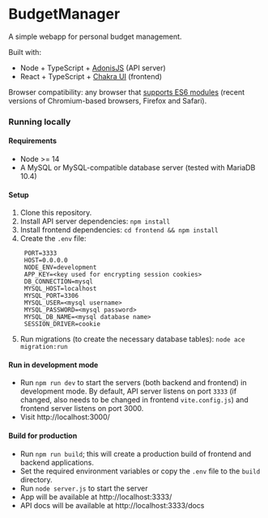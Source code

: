 # BudgetManager
A simple webapp for personal budget management.

Built with:
- Node + TypeScript + [AdonisJS](https://adonisjs.com/) (API server)
- React + TypeScript + [Chakra UI](https://chakra-ui.com/) (frontend)

Browser compatibility: any browser that [supports ES6 modules](https://caniuse.com/?search=modules) (recent versions of Chromium-based browsers, Firefox and Safari).

### Running locally
#### Requirements
- Node >= 14
- A MySQL or MySQL-compatible database server (tested with MariaDB 10.4)

#### Setup
1. Clone this repository.
2. Install API server dependencies: `npm install`
3. Install frontend dependencies: `cd frontend && npm install`
4. Create the `.env` file:
   ```
    PORT=3333
    HOST=0.0.0.0
    NODE_ENV=development
    APP_KEY=<key used for encrypting session cookies>
    DB_CONNECTION=mysql
    MYSQL_HOST=localhost
    MYSQL_PORT=3306
    MYSQL_USER=<mysql username>
    MYSQL_PASSWORD=<mysql password>
    MYSQL_DB_NAME=<mysql database name>
    SESSION_DRIVER=cookie
   ```
5. Run migrations (to create the necessary database tables): `node ace migration:run`

#### Run in development mode
- Run `npm run dev` to start the servers (both backend and frontend) in development mode. By default, API server listens on port `3333` (if changed, also needs to be changed in frontend `vite.config.js`) and frontend server listens on port 3000.
- Visit http://localhost:3000/

#### Build for production
- Run `npm run build`; this will create a production build of frontend and backend applications.
- Set the required environment variables or copy the `.env` file to the `build` directory.
- Run `node server.js` to start the server
- App will be available at http://localhost:3333/
- API docs will be available at http://localhost:3333/docs
